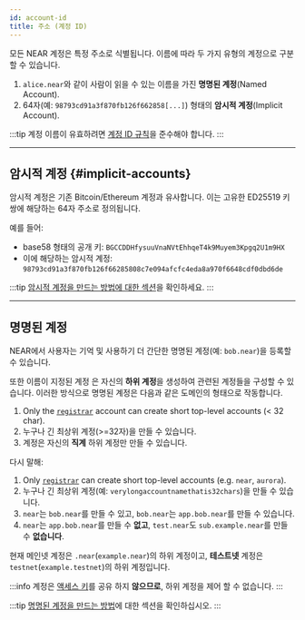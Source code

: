 ```yaml
---
id: account-id
title: 주소 (계정 ID)
---
```


모든 NEAR 계정은 특정 주소로 식별됩니다. 이름에 따라 두 가지 유형의 계정으로 구분할 수 있습니다.
1. `alice.near`와 같이 사람이 읽을 수 있는 이름을 가진 **명명된 계정**(Named Account).
2. 64자(예: `98793cd91a3f870fb126f662858[...]`) 형태의 **암시적 계정**(Implicit Account).

:::tip 계정 이름이 유효하려면 [계정 ID 규칙](https://nomicon.io/DataStructures/Account#account-id-rules)을 준수해야 합니다. :::

---

## 암시적 계정 {#implicit-accounts}
암시적 계정은 기존 Bitcoin/Ethereum 계정과 유사합니다. 이는 고유한 ED25519 키 쌍에 해당하는 64자 주소로 정의됩니다.

예를 들어:
- base58 형태의 공개 키: `BGCCDDHfysuuVnaNVtEhhqeT4k9Muyem3Kpgq2U1m9HX`
- 이에 해당하는 암시적 계정:  `98793cd91a3f870fb126f66285808c7e094afcfc4eda8a970f6648cdf0dbd6de`

:::tip [암시적 계정을 만드는 방법에 대한 섹션](creating-accounts.md#local-implicit-account)을 확인하세요. :::

---


## 명명된 계정
NEAR에서 사용자는 기억 및 사용하기 더 간단한 명명된 계정(예: `bob.near`)을 등록할 수 있습니다.

또한 이름이 지정된 계정 은 자신의 **하위 계정**을 생성하여 관련된 계정들을 구성할 수 있습니다. 이러한 방식으로 명명된 계정은 다음과 같은 도메인의 형태으로 작동합니다.
1. Only the [`registrar`](https://nearblocks.io/address/registrar) account can create short top-level accounts (< 32 char).
2. 누구나 긴 최상위 계정(>=32자)을 만들 수 있습니다.
3. 계정은 자신의 **직계** 하위 계정만 만들 수 있습니다.

다시 말해:
1. Only [`registrar`](https://nearblocks.io/address/registrar) can create short top-level accounts (e.g. `near`, `aurora`).
2. 누구나 긴 최상위 계정(예: `verylongaccountnamethatis32chars`)을 만들 수 있습니다.
3. `near`는 `bob.near`를 만들 수 있고, `bob.near`는 `app.bob.near`를 만들 수 있습니다.
4. `near`는 `app.bob.near`를 만들 수 **없고**, `test.near`도 `sub.example.near`를 만들 수 **없습니다**.

현재 메인넷 계정은 `.near`(`example.near`)의 하위 계정이고, **테스트넷** 계정은 `testnet`(`example.testnet`)의 하위 계정입니다.

:::info 계정은 [액세스 키](access-keys.md)를 공유 하지 **않으므로**, 하위 계정을 제어 할 수 없습니다. :::

:::tip [명명된 계정을 만드는 방법](creating-accounts.md#local-named-account)에 대한 섹션을 확인하십시오. :::
